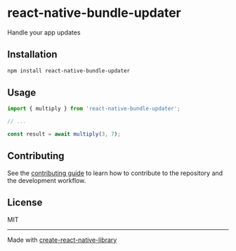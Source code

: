 # react-native-bundle-updater

Handle your app updates

## Installation

```sh
npm install react-native-bundle-updater
```

## Usage

```js
import { multiply } from 'react-native-bundle-updater';

// ...

const result = await multiply(3, 7);
```

## Contributing

See the [contributing guide](CONTRIBUTING.md) to learn how to contribute to the repository and the development workflow.

## License

MIT

---

Made with [create-react-native-library](https://github.com/callstack/react-native-builder-bob)
